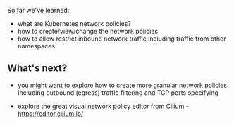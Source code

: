 So far we've learned:

* what are Kubernetes network policies?
* how to create/view/change the network policies
* how to allow restrict inbound network traffic including traffic from other
  namespaces

## What's next?

* you might want to explore how to create more granular network policies
  including outbound (egress) traffic filtering and TCP ports specifying

* explore the great visual network policy editor from Cilium -
  https://editor.cilium.io/
